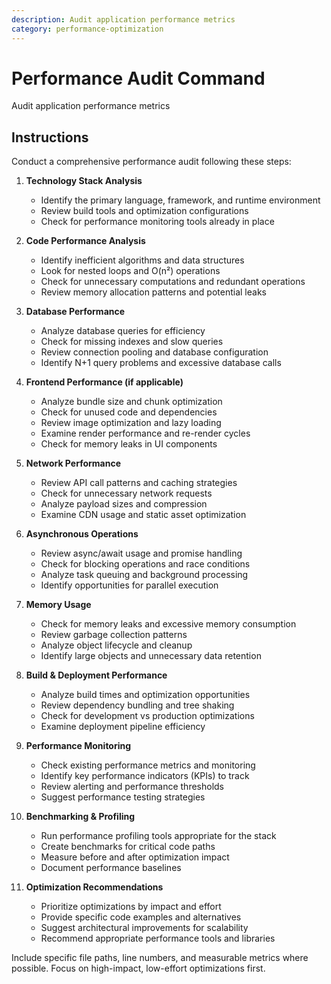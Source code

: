 ```yaml
---
description: Audit application performance metrics
category: performance-optimization
---
```


# Performance Audit Command

Audit application performance metrics

## Instructions

Conduct a comprehensive performance audit following these steps:

1. **Technology Stack Analysis**
   - Identify the primary language, framework, and runtime environment
   - Review build tools and optimization configurations
   - Check for performance monitoring tools already in place

2. **Code Performance Analysis**
   - Identify inefficient algorithms and data structures
   - Look for nested loops and O(n²) operations
   - Check for unnecessary computations and redundant operations
   - Review memory allocation patterns and potential leaks

3. **Database Performance**
   - Analyze database queries for efficiency
   - Check for missing indexes and slow queries
   - Review connection pooling and database configuration
   - Identify N+1 query problems and excessive database calls

4. **Frontend Performance (if applicable)**
   - Analyze bundle size and chunk optimization
   - Check for unused code and dependencies
   - Review image optimization and lazy loading
   - Examine render performance and re-render cycles
   - Check for memory leaks in UI components

5. **Network Performance**
   - Review API call patterns and caching strategies
   - Check for unnecessary network requests
   - Analyze payload sizes and compression
   - Examine CDN usage and static asset optimization

6. **Asynchronous Operations**
   - Review async/await usage and promise handling
   - Check for blocking operations and race conditions
   - Analyze task queuing and background processing
   - Identify opportunities for parallel execution

7. **Memory Usage**
   - Check for memory leaks and excessive memory consumption
   - Review garbage collection patterns
   - Analyze object lifecycle and cleanup
   - Identify large objects and unnecessary data retention

8. **Build & Deployment Performance**
   - Analyze build times and optimization opportunities
   - Review dependency bundling and tree shaking
   - Check for development vs production optimizations
   - Examine deployment pipeline efficiency

9. **Performance Monitoring**
   - Check existing performance metrics and monitoring
   - Identify key performance indicators (KPIs) to track
   - Review alerting and performance thresholds
   - Suggest performance testing strategies

10. **Benchmarking & Profiling**
    - Run performance profiling tools appropriate for the stack
    - Create benchmarks for critical code paths
    - Measure before and after optimization impact
    - Document performance baselines

11. **Optimization Recommendations**
    - Prioritize optimizations by impact and effort
    - Provide specific code examples and alternatives
    - Suggest architectural improvements for scalability
    - Recommend appropriate performance tools and libraries

Include specific file paths, line numbers, and measurable metrics where possible. Focus on high-impact, low-effort optimizations first.